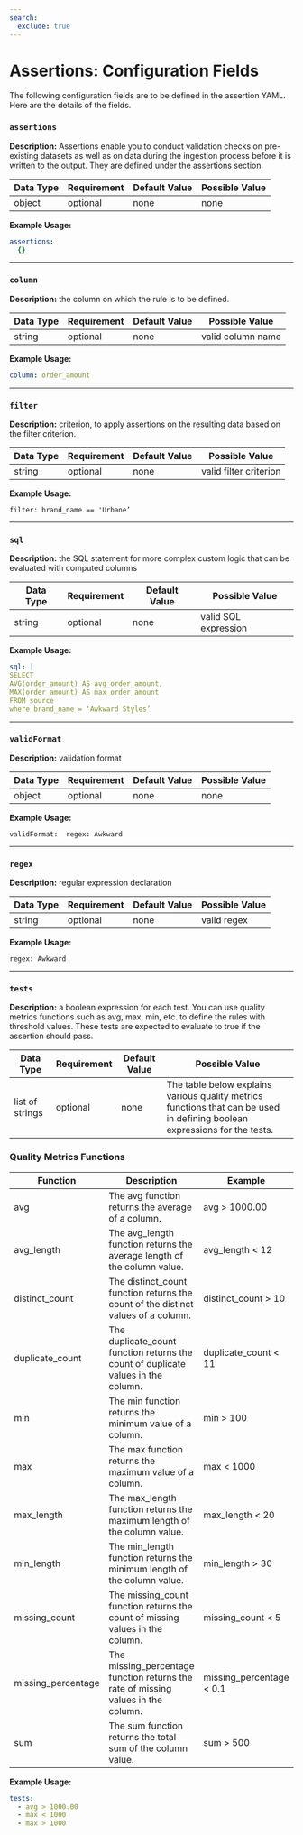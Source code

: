 ```yaml
---
search:
  exclude: true
---
```


# Assertions: Configuration Fields
The following configuration fields are to be defined in the assertion YAML. Here are the details of the fields.

### **`assertions`**

**Description:** Assertions enable you to conduct validation checks on pre-existing datasets as well as on data during the ingestion process before it is written to the output. They are defined under the assertions section.

| Data Type         | Requirement | Default Value | Possible Value |
|-------------------|-------------|---------------|----------------|
| object            | optional    | none          | none           |


**Example Usage:**

```yaml
assertions:
  {}
```

---

### **`column`**

**Description:** the column on which the rule is to be defined.

| Data Type         | Requirement | Default Value | Possible Value      |
|-------------------|-------------|---------------|---------------------|
| string            | optional    | none          | valid column name   |


**Example Usage:**

```yaml
column: order_amount
```

---

### **`filter`**

**Description:** criterion, to apply assertions on the resulting data based on the filter criterion.

| Data Type         | Requirement | Default Value | Possible Value             |
|-------------------|-------------|---------------|----------------------------|
| string            | optional    | none          | valid filter criterion     |


**Example Usage:**

`filter: brand_name == 'Urbane’`

---

### **`sql`**

**Description:** the SQL statement for more complex custom logic that can be evaluated with computed columns

| Data Type         | Requirement | Default Value | Possible Value          |
|-------------------|-------------|---------------|-------------------------|
| string            | optional    | none          | valid SQL expression    |


**Example Usage:**

```yaml
sql: |
SELECT
AVG(order_amount) AS avg_order_amount,
MAX(order_amount) AS max_order_amount
FROM source
where brand_name = 'Awkward Styles’
```

---

### **`validFormat`**

**Description:** validation format

| Data Type | Requirement | Default Value | Possible Value |
|-----------|-------------|---------------|----------------|
| object    | optional    | none          | none           |

**Example Usage:**

`validFormat: 
  regex: Awkward`

---

### **`regex`**

**Description:** regular expression declaration

| Data Type | Requirement | Default Value | Possible Value  |
|-----------|-------------|---------------|-----------------|
| string    | optional    | none          | valid regex     |


**Example Usage:**

`regex: Awkward`

---

### **`tests`**

**Description:** a boolean expression for each test. You can use quality metrics functions such as avg, max, min, etc. to define the rules with threshold values. These tests are expected to evaluate to true if the assertion should pass.

| Data Type         | Requirement | Default Value | Possible Value                                                                     |
|-------------------|-------------|---------------|------------------------------------------------------------------------------------|
| list of strings   | optional    | none          | The table below explains various quality metrics functions that can be used in defining boolean expressions for the tests. |


### **Quality Metrics Functions**

| Function | Description | Example |
| --- | --- | --- |
| avg | The avg function returns the average of a column. | avg > 1000.00 |
| avg_length | The avg_length function returns the average length of the column value. | avg_length < 12 |
| distinct_count | The distinct_count function returns the count of the distinct values of a column. | distinct_count > 10 |
| duplicate_count | The duplicate_count function returns the count of duplicate values in the column. | duplicate_count < 11 |
| min | The min function returns the minimum value of a column. | min > 100 |
| max | The max function returns the maximum value of a column. | max < 1000 |
| max_length | The max_length function returns the maximum length of the column value. | max_length < 20 |
| min_length | The min_length function returns the minimum length of the column value. | min_length > 30 |
| missing_count | The missing_count function returns the count of missing values in the column. | missing_count < 5 |
| missing_percentage | The missing_percentage function returns the rate of missing values in the column. | missing_percentage < 0.1 |
| sum | The sum function returns the total sum of the column value. | sum > 500 |

**Example Usage:**

```yaml
tests:
  - avg > 1000.00
  - max < 1000
  - max > 1000
```